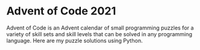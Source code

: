 # Advent of Code 2021
Advent of Code is an Advent calendar of small programming puzzles for a variety of skill sets and skill levels that can be solved in any programming language. Here are my puzzle solutions using Python.
